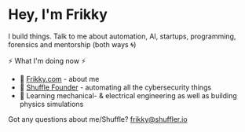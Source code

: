 # Hey, I'm Frikky 
I build things. Talk to me about automation, AI, startups, programming, forensics and mentorship (both ways :cyclone:)

:zap: What I'm doing now :zap:
* :raising_hand: [Frikky.com](https://frikky.com) - about me
* :ocean: [Shuffle Founder](https://shuffler.io) - automating all the cybersecurity things
* 📖 Learning mechanical- & electrical engineering as well as building physics simulations

Got any questions about me/Shuffle? [frikky@shuffler.io](mailto:frikky@shuffler.io)
